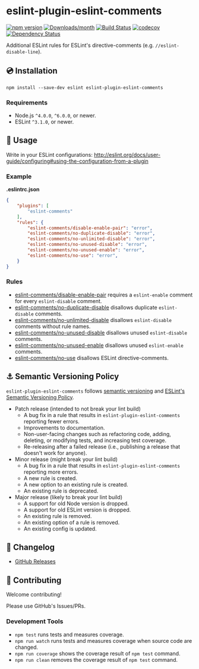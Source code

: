 # eslint-plugin-eslint-comments

[![npm version](https://img.shields.io/npm/v/eslint-plugin-eslint-comments.svg)](https://www.npmjs.com/package/eslint-plugin-eslint-comments)
[![Downloads/month](https://img.shields.io/npm/dm/eslint-plugin-eslint-comments.svg)](http://www.npmtrends.com/eslint-plugin-eslint-comments)
[![Build Status](https://travis-ci.org/mysticatea/eslint-plugin-eslint-comments.svg?branch=master)](https://travis-ci.org/mysticatea/eslint-plugin-eslint-comments)
[![codecov](https://codecov.io/gh/mysticatea/eslint-plugin-eslint-comments/branch/master/graph/badge.svg)](https://codecov.io/gh/mysticatea/eslint-plugin-eslint-comments)
[![Dependency Status](https://david-dm.org/mysticatea/eslint-plugin-eslint-comments.svg)](https://david-dm.org/mysticatea/eslint-plugin-eslint-comments)

Additional ESLint rules for ESLint's directive-comments (e.g. `//eslint-disable-line`).

## :cd: Installation

```
npm install --save-dev eslint eslint-plugin-eslint-comments
```

### Requirements

- Node.js `^4.0.0`, `^6.0.0`, or newer.
- ESLint `^3.1.0`, or newer.

## :book: Usage

Write in your ESLint configurations: http://eslint.org/docs/user-guide/configuring#using-the-configuration-from-a-plugin

### Example

**.eslintrc.json**

```json
{
    "plugins": [
        "eslint-comments"
    ],
    "rules": {
        "eslint-comments/disable-enable-pair": "error",
        "eslint-comments/no-duplicate-disable": "error",
        "eslint-comments/no-unlimited-disable": "error",
        "eslint-comments/no-unused-disable": "error",
        "eslint-comments/no-unused-enable": "error",
        "eslint-comments/no-use": "error",
    }
}
```

### Rules

- [eslint-comments/disable-enable-pair](docs/rules/disable-enable-pair.md) requires a `eslint-enable` comment for every `eslint-disable` comment.
- [eslint-comments/no-duplicate-disable](docs/rules/no-duplicate-disable.md) disallows duplicate `eslint-disable` comments.
- [eslint-comments/no-unlimited-disable](docs/rules/no-unlimited-disable.md) disallows `eslint-disable` comments without rule names.
- [eslint-comments/no-unused-disable](docs/rules/no-unused-disable.md) disallows unused `eslint-disable` comments.
- [eslint-comments/no-unused-enable](docs/rules/no-unused-enable.md) disallows unused `eslint-enable` comments.
- [eslint-comments/no-use](docs/rules/no-use.md) disallows ESLint directive-comments.

## :anchor: Semantic Versioning Policy

`eslint-plugin-eslint-comments` follows [semantic versioning](http://semver.org/) and [ESLint's Semantic Versioning Policy](https://github.com/eslint/eslint#semantic-versioning-policy).

- Patch release (intended to not break your lint build)
    - A bug fix in a rule that results in `eslint-plugin-eslint-comments` reporting fewer errors.
    - Improvements to documentation.
    - Non-user-facing changes such as refactoring code, adding, deleting, or modifying tests, and increasing test coverage.
    - Re-releasing after a failed release (i.e., publishing a release that doesn't work for anyone).
- Minor release (might break your lint build)
    - A bug fix in a rule that results in `eslint-plugin-eslint-comments` reporting more errors.
    - A new rule is created.
    - A new option to an existing rule is created.
    - An existing rule is deprecated.
- Major release (likely to break your lint build)
    - A support for old Node version is dropped.
    - A support for old ESLint version is dropped.
    - An existing rule is removed.
    - An existing option of a rule is removed.
    - An existing config is updated.

## :newspaper: Changelog

- [GitHub Releases](https://github.com/mysticatea/eslint-plugin-eslint-comments/releases)

## :muscle: Contributing

Welcome contributing!

Please use GitHub's Issues/PRs.

### Development Tools

- `npm test` runs tests and measures coverage.
- `npm run watch` runs tests and measures coverage when source code are changed.
- `npm run coverage` shows the coverage result of `npm test` command.
- `npm run clean` removes the coverage result of `npm test` command.
